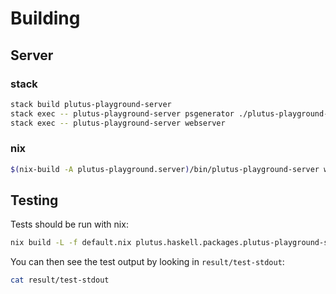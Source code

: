 # Building

## Server

### stack

```sh
stack build plutus-playground-server
stack exec -- plutus-playground-server psgenerator ./plutus-playground-client/generated
stack exec -- plutus-playground-server webserver
```

### nix

```sh
$(nix-build -A plutus-playground.server)/bin/plutus-playground-server webserver
```

## Testing

Tests should be run with nix:

```sh
nix build -L -f default.nix plutus.haskell.packages.plutus-playground-server.checks
```

You can then see the test output by looking in `result/test-stdout`:

```sh
cat result/test-stdout
```

